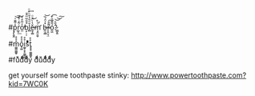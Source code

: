 

#p̡̢̱̭̾͌̆ͮ͝͞r͑͂͏̺̘̒̇͊͟͝o̓̈̃̕̕͏̫̊͛̍ḅ̙̦̦͒͋̅ͫ̂̎l̻̆ͩ̑̔̄ͪ͒ͦ͢ě̶̼͎̳̔̀̈́ͦ͜ṁ̧̛̯̮̮̮ͪ̊̕ b̶̰͕̳̽͐̑́̏͝r̝͌͏̷̯̤͉̤̐͠ó̰̼̆͊̈̆̀̄͡?̷͇̬͍́̋͐͝͝͠



#m͚͚͚͚̥̊̊̊o̥͚̊̊̊i͚̥̥̥͚͚͚̊̊s̊̊̊̊̊̊t̥̥̥͚͚͚̥̊̊




#fuͧͧͧͧdͩͩͩͩdͩͩͩy dͩͩͩuͧͧdͩͩͩͩdͩͩͩͩy


get yourself some toothpaste stinky: http://www.powertoothpaste.com?kid=7WC0K
